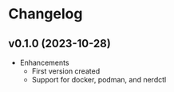# Changelog

## v0.1.0 (2023-10-28)
- Enhancements
  - First version created
  - Support for docker, podman, and nerdctl
 